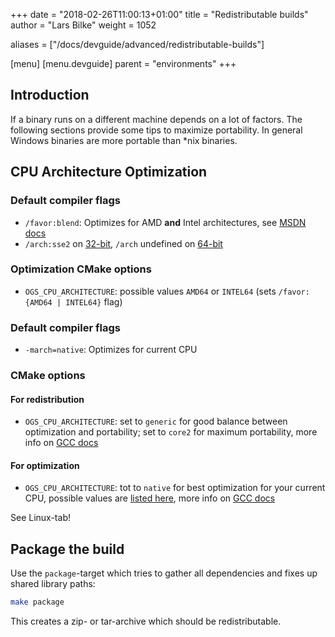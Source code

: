 +++
date = "2018-02-26T11:00:13+01:00"
title = "Redistributable builds"
author = "Lars Bilke"
weight = 1052

aliases = ["/docs/devguide/advanced/redistributable-builds"]

[menu]
  [menu.devguide]
    parent = "environments"
+++

## Introduction

If a binary runs on a different machine depends on a lot of factors. The following sections provide some tips to maximize portability. In general Windows binaries are more portable than *nix binaries.

## CPU Architecture Optimization

<div class='win'>

### Default compiler flags

- `/favor:blend`: Optimizes for AMD **and** Intel architectures, see [MSDN docs](https://learn.microsoft.com/en-us/cpp/build/reference/favor-optimize-for-architecture-specifics)
- `/arch:sse2` on [32-bit](https://learn.microsoft.com/en-us/cpp/build/reference/arch-x86), `/arch` undefined on [64-bit](https://learn.microsoft.com/en-us/cpp/build/reference/arch-x64)

### Optimization CMake options

- `OGS_CPU_ARCHITECTURE`: possible values `AMD64` or `INTEL64` (sets `/favor:{AMD64 | INTEL64}` flag)

</div>

<div class='linux'>

### Default compiler flags

- `-march=native`: Optimizes for current CPU

### CMake options

#### For redistribution

- `OGS_CPU_ARCHITECTURE`: set to `generic` for good balance between optimization and portability; set to `core2` for maximum portability, more info on [GCC docs](https://gcc.gnu.org/onlinedocs/gcc/x86-Options.html)

#### For optimization

- `OGS_CPU_ARCHITECTURE`: tot to `native` for best optimization for your current CPU, possible values are [listed here](https://stackoverflow.com/a/25095818/80480), more info on [GCC docs](https://gcc.gnu.org/onlinedocs/gcc/x86-Options.html)

</div>

<div class='mac'>
See Linux-tab!
</div>

## Package the build

Use the `package`-target which tries to gather all dependencies and fixes up shared library paths:

```bash
make package
```

This creates a zip- or tar-archive which should be redistributable.
